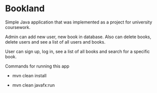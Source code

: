# Bookland

Simple Java application that was implemented as a project for university coursework.

Admin can add new user, new book in database. Also can delete books, delete users and see a list of all users and books.

User can sign up, log in, see a list of all books and search for a specific book.

Commands for running this app

- mvn clean install

- mvn clean javafx:run